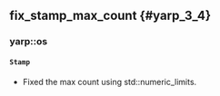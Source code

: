 fix_stamp_max_count {#yarp_3_4}
-------------------------------

### yarp::os

#### `Stamp`

* Fixed the max count using std::numeric_limits.
